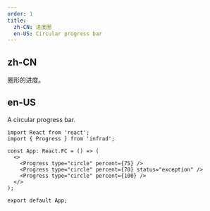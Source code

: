 ```yaml
---
order: 1
title:
  zh-CN: 进度圈
  en-US: Circular progress bar
---
```


## zh-CN

圈形的进度。

## en-US

A circular progress bar.

```tsx
import React from 'react';
import { Progress } from 'infrad';

const App: React.FC = () => (
  <>
    <Progress type="circle" percent={75} />
    <Progress type="circle" percent={70} status="exception" />
    <Progress type="circle" percent={100} />
  </>
);

export default App;
```

<style>
.ant-progress-circle-wrap,
.ant-progress-line-wrap {
  margin-right: 8px;
  margin-bottom: 5px;
}
</style>
